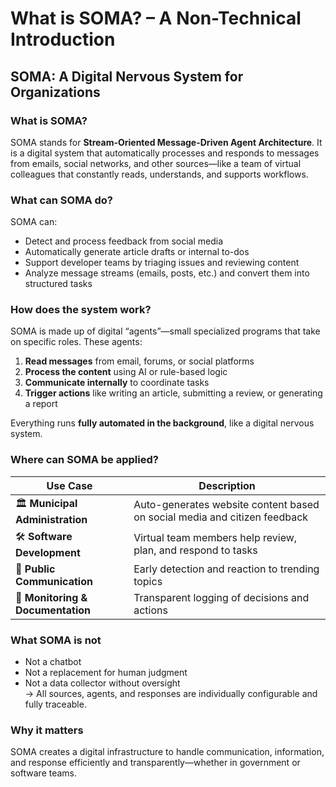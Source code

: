 # What is SOMA? – A Non-Technical Introduction

## SOMA: A Digital Nervous System for Organizations

### What is SOMA?

SOMA stands for **Stream-Oriented Message-Driven Agent Architecture**. It is a digital system that automatically processes and responds to messages from emails, social networks, and other sources—like a team of virtual colleagues that constantly reads, understands, and supports workflows.

### What can SOMA do?

SOMA can:

- Detect and process feedback from social media
- Automatically generate article drafts or internal to-dos
- Support developer teams by triaging issues and reviewing content
- Analyze message streams (emails, posts, etc.) and convert them into structured tasks

### How does the system work?

SOMA is made up of digital “agents”—small specialized programs that take on specific roles. These agents:

1. **Read messages** from email, forums, or social platforms  
2. **Process the content** using AI or rule-based logic  
3. **Communicate internally** to coordinate tasks  
4. **Trigger actions** like writing an article, submitting a review, or generating a report

Everything runs **fully automated in the background**, like a digital nervous system.

### Where can SOMA be applied?

| Use Case | Description |
|----------|-------------|
| 🏛 **Municipal Administration** | Auto-generates website content based on social media and citizen feedback |
| 🛠 **Software Development** | Virtual team members help review, plan, and respond to tasks |
| 📢 **Public Communication** | Early detection and reaction to trending topics |
| 🧾 **Monitoring & Documentation** | Transparent logging of decisions and actions |

### What SOMA is not

- Not a chatbot  
- Not a replacement for human judgment  
- Not a data collector without oversight  
→ All sources, agents, and responses are individually configurable and fully traceable.

### Why it matters

SOMA creates a digital infrastructure to handle communication, information, and response efficiently and transparently—whether in government or software teams.
